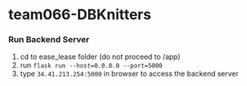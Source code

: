 # team066-DBKnitters
### Run Backend Server
1. cd to ease_lease folder (do not proceed to /app)
2. run ```flask run --host=0.0.0.0 --port=5000```
3. type ```34.41.213.254:5000``` in browser to access the backend server
